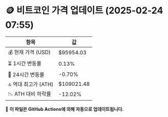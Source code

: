 # 🪙 비트코인 가격 업데이트 (2025-02-24 07:55)

| 항목                | 값 |
|--------------------|----------------|
| 💰 현재 가격 (USD) | $95954.03 |
| ⏳ 1시간 변동률    | 0.13% |
| 📆 24시간 변동률   | -0.70% |
| 🔝 역대 최고가 (ATH) | $109021.48 |
| 📉 ATH 대비 하락률 | -12.02% |

🔄 **이 파일은 GitHub Actions에 의해 자동으로 업데이트됩니다.**
